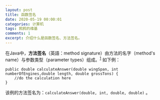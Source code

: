 ```yaml
---
layout: post
title: 函数签名
date: 2020-05-19 00:00:01
categories: 计算机
tags: 鸦鸦的维基
comments: 1
excerpt: 介绍什么是函数签名、方法签名。
---
```


在Java中，**方法签名**（英語：method signature）由方法的名字（method's name）与参数类型（parameter types）组成。<sup>[1][1]</sup> 如下例：

```
public double calculateAnswer(double wingSpan, int numberOfEngines,double length, double grossTons) {
    //do the calculation here
}
```

该例的方法签名为：`calculateAnswer(double, int, double, double)` 。

[1]: https://docs.oracle.com/javase/tutorial/java/javaOO/methods.html  "Oracle文档 - Defining Methods"